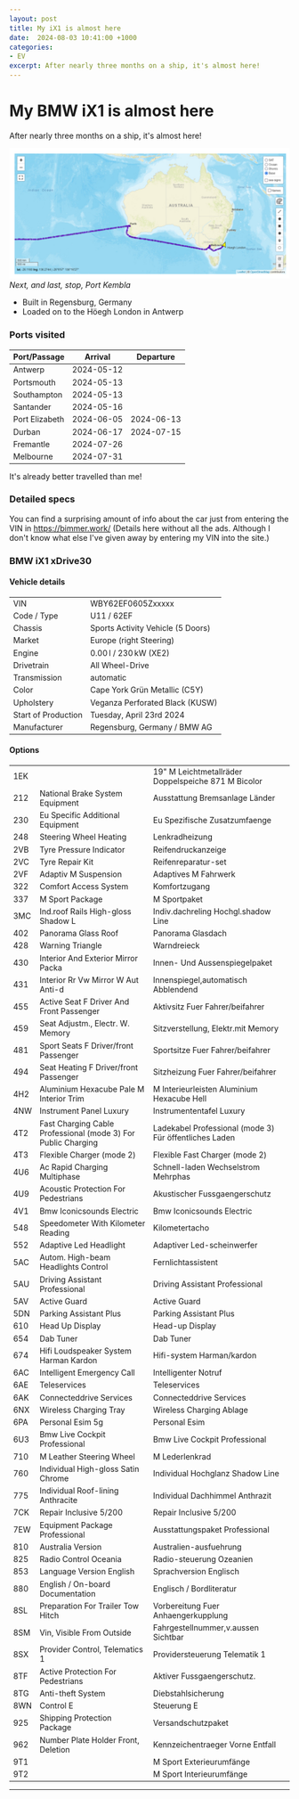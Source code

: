```yaml
---
layout: post
title: My iX1 is almost here
date:  2024-08-03 10:41:00 +1000
categories:
- EV
excerpt: After nearly three months on a ship, it's almost here!
---
```


# My BMW iX1 is almost here

After nearly three months on a ship, it's almost here!

![Ship course](/assets/images/2024-08-03-Hoegh-London-progress.png) *Next, and last, stop, Port Kembla*

* Built in Regensburg, Germany
* Loaded on to the Höegh London in Antwerp

### Ports visited

| Port/Passage | Arrival | Departure |
|------|------|----|
| Antwerp        | 2024-05-12 | |
| Portsmouth     | 2024-05-13 | |
| Southampton    | 2024-05-13 | |
| Santander      | 2024-05-16 | |
| Port Elizabeth | 2024-06-05 | 2024-06-13 |
| Durban         | 2024-06-17 | 2024-07-15 |
| Fremantle      | 2024-07-26 | |
| Melbourne      | 2024-07-31 | |

It's already better travelled than me!

### Detailed specs

You can find a surprising amount of info about the car just from entering the VIN in https://bimmer.work/ (Details here without all the ads. Although I don't know what else I've given away by entering my VIN into the site.)

### BMW iX1 xDrive30

#### Vehicle details

|    |    |
|----|----|
| VIN           | WBY62EF0605Zxxxxx |
| Code / Type   | U11 / 62EF |
| Chassis       | Sports Activity Vehicle (5 Doors) |
| Market        | Europe (right Steering) |
| Engine        | 0.00 l / 230 kW (XE2) |
| Drivetrain    | All Wheel-Drive |
| Transmission  | automatic |
| Color         | Cape York Grün Metallic (C5Y) |
| Upholstery    | Veganza Perforated Black (KUSW) |
| Start of Production | Tuesday, April 23rd 2024 |
| Manufacturer        | Regensburg, Germany / BMW AG |

#### Options

|    |    |    |
|----|----|----|
| 1EK |   | 19" M Leichtmetallräder Doppelspeiche 871 M Bicolor |
| 212 | National Brake System Equipment | Ausstattung Bremsanlage Länder |
| 230 | Eu Specific Additional Equipment |Eu Spezifische Zusatzumfaenge |
| 248 | Steering Wheel Heating | Lenkradheizung |
| 2VB | Tyre Pressure Indicator | Reifendruckanzeige |
| 2VC | Tyre Repair Kit | Reifenreparatur-set |
| 2VF | Adaptiv M Suspension | Adaptives M Fahrwerk |
| 322 | Comfort Access System | Komfortzugang |
| 337 | M Sport Package | M Sportpaket |
| 3MC | Ind.roof Rails High-gloss Shadow L | Indiv.dachreling Hochgl.shadow Line |
| 402 | Panorama Glass Roof | Panorama Glasdach |
| 428 | Warning Triangle | Warndreieck |
| 430 | Interior And Exterior Mirror Packa | Innen- Und Aussenspiegelpaket |
| 431 | Interior Rr Vw Mirror W Aut Anti-d | Innenspiegel,automatisch Abblendend |
| 455 | Active Seat F Driver And Front Passenger | Aktivsitz Fuer Fahrer/beifahrer |
| 459 | Seat Adjustm., Electr. W. Memory | Sitzverstellung, Elektr.mit Memory |
| 481 | Sport Seats F Driver/front Passenger | Sportsitze Fuer Fahrer/beifahrer |
| 494 | Seat Heating F Driver/front Passenger | Sitzheizung Fuer Fahrer/beifahrer |
| 4H2 | Aluminium Hexacube Pale M Interior Trim | M Interieurleisten Aluminium Hexacube Hell |
| 4NW | Instrument Panel Luxury | Instrumententafel Luxury |
| 4T2 | Fast Charging Cable Professional (mode 3) For Public Charging | Ladekabel Professional (mode 3) Für öffentliches Laden |
| 4T3 | Flexible Charger (mode 2) | Flexible Fast Charger (mode 2) |
| 4U6 | Ac Rapid Charging Multiphase | Schnell-laden Wechselstrom Mehrphas |
| 4U9 | Acoustic Protection For Pedestrians | Akustischer Fussgaengerschutz |
| 4V1 | Bmw Iconicsounds Electric | Bmw Iconicsounds Electric |
| 548 | Speedometer With Kilometer Reading | Kilometertacho |
| 552 | Adaptive Led Headlight | Adaptiver Led-scheinwerfer |
| 5AC | Autom. High-beam Headlights Control | Fernlichtassistent |
| 5AU | Driving Assistant Professional | Driving Assistant Professional |
| 5AV | Active Guard | Active Guard |
| 5DN | Parking Assistant Plus | Parking Assistant Plus |
| 610 | Head Up Display | Head-up Display |
| 654 | Dab Tuner | Dab Tuner |
| 674 | Hifi Loudspeaker System Harman Kardon | Hifi-system Harman/kardon |
| 6AC | Intelligent Emergency Call | Intelligenter Notruf |
| 6AE | Teleservices | Teleservices |
| 6AK | Connecteddrive Services | Connecteddrive Services |
| 6NX | Wireless Charging Tray | Wireless Charging Ablage |
| 6PA | Personal Esim 5g | Personal Esim |
| 6U3 | Bmw Live Cockpit Professional | Bmw Live Cockpit Professional |
| 710 | M Leather Steering Wheel | M Lederlenkrad |
| 760 | Individual High-gloss Satin Chrome | Individual Hochglanz Shadow Line |
| 775 | Individual Roof-lining Anthracite | Individual Dachhimmel Anthrazit |
| 7CK | Repair Inclusive 5/200 | Repair Inclusive 5/200 |
| 7EW | Equipment Package Professional | Ausstattungspaket Professional |
| 810 | Australia Version | Australien-ausfuehrung |
| 825 | Radio Control Oceania | Radio-steuerung Ozeanien |
| 853 | Language Version English | Sprachversion Englisch |
| 880 | English / On-board Documentation | Englisch / Bordliteratur |
| 8SL | Preparation For Trailer Tow Hitch | Vorbereitung Fuer Anhaengerkupplung |
| 8SM | Vin, Visible From Outside | Fahrgestellnummer,v.aussen Sichtbar |
| 8SX | Provider Control, Telematics 1 | Providersteuerung Telematik 1 |
| 8TF | Active Protection For Pedestrians | Aktiver Fussgaengerschutz. |
| 8TG | Anti-theft System | Diebstahlsicherung |
| 8WN | Control E | Steuerung E |
| 925 | Shipping Protection Package | Versandschutzpaket |
| 962 | Number Plate Holder Front, Deletion | Kennzeichentraeger Vorne Entfall |
| 9T1 |    | M Sport Exterieurumfänge |
| 9T2 |    | M Sport Interieurumfänge |

----
